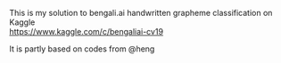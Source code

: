 This is my solution to bengali.ai handwritten grapheme classification on Kaggle  
https://www.kaggle.com/c/bengaliai-cv19

It is partly based on codes from @heng
